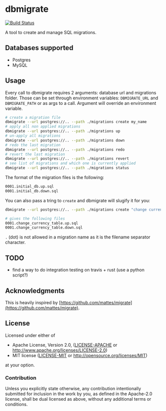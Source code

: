 # dbmigrate

[![Build Status](https://travis-ci.org/Keats/dbmigrate.svg)](https://travis-ci.org/Keats/dbmigrate)


A tool to create and manage SQL migrations.


## Databases supported

- Postgres
- MySQL

## Usage

Every call to dbmigrate requires 2 arguments: database url and migrations folder.
Those can be set through environment variables: `DBMIGRATE_URL` and `DBMIGRATE_PATH` or as args to a call. Argument will override an environment variable.

```bash
# create a migration file
dbmigrate --url postgres://.. --path ./migrations create my_name
# apply all non applied migrations
dbmigrate --url postgres://.. --path ./migrations up
# un-apply all migrations
dbmigrate --url postgres://.. --path ./migrations down
# redo the last migration
dbmigrate --url postgres://.. --path ./migrations redo
# revert the last migration
dbmigrate --url postgres://.. --path ./migrations revert
# see list of migrations and which one is currently applied
dbmigrate --url postgres://.. --path ./migrations status
```

The format of the migration files is the following:
```bash
0001.initial_db.up.sql
0001.initial_db.down.sql
```

You can also pass a tring to `create` and dbmigrate will slugify it for you:

```bash
dbmigrate --url postgres://.. --path ./migrations create "change currency table"

# gives the following files
0001.change_currency_table.up.sql
0001.change_currency_table.down.sql
```

`.` (dot) is not allowed in a migration name as it is the filename separator character.

## TODO

- find a way to do integration testing on travis + rust (use a python script?)

## Acknowledgments
This is heavily inspired by [https://github.com/mattes/migrate](https://github.com/mattes/migrate).

## License

Licensed under either of

 * Apache License, Version 2.0, ([LICENSE-APACHE](LICENSE-APACHE) or http://www.apache.org/licenses/LICENSE-2.0)
 * MIT license ([LICENSE-MIT](LICENSE-MIT) or http://opensource.org/licenses/MIT)

at your option.

### Contribution

Unless you explicitly state otherwise, any contribution intentionally submitted
for inclusion in the work by you, as defined in the Apache-2.0 license, shall be dual licensed as above, without any
additional terms or conditions.
